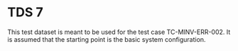 # TDS 7

This test dataset is meant to be used for the test case TC-MINV-ERR-002. It is
assumed that the starting point is the basic system configuration.
